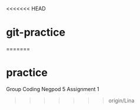 <<<<<<< HEAD
# git-practice
=======
# practice
Group Coding Negpod 5 Assignment 1
>>>>>>> origin/Lina
